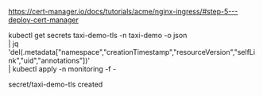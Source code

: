 https://cert-manager.io/docs/tutorials/acme/nginx-ingress/#step-5---deploy-cert-manager


kubectl get secrets taxi-demo-tls -n taxi-demo -o json \
 | jq 'del(.metadata["namespace","creationTimestamp","resourceVersion","selfLink","uid","annotations"])' \
 | kubectl apply -n monitoring -f -


secret/taxi-demo-tls created